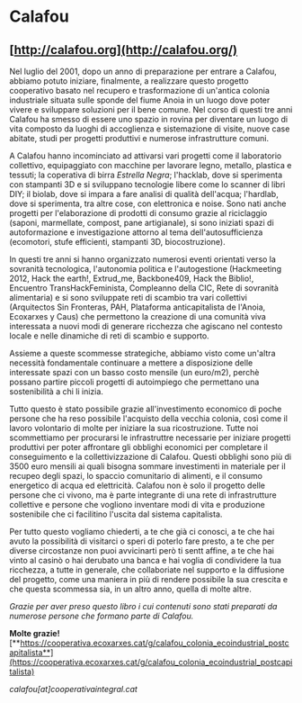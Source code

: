 # Calafou
## [http://calafou.org](http://calafou.org/)


Nel luglio del 2001, dopo un anno di preparazione per entrare a Calafou, abbiamo potuto iniziare, finalmente, a realizzare questo progetto cooperativo basato nel recupero e trasformazione di un'antica colonia industriale situata sulle sponde del fiume Anoia in un luogo dove poter vivere e sviluppare soluzioni per il bene comune. Nel corso di questi tre anni Calafou ha smesso di essere uno spazio in rovina per diventare un luogo di vita composto da luoghi di accoglienza e sistemazione di visite, nuove case abitate, studi per progetti produttivi e numerose infrastrutture comuni.

A Calafou hanno incominciato ad attivarsi vari progetti come il laboratorio collettivo, equipaggiato con macchine per lavorare legno, metallo, plastica e tessuti; la coperativa di birra *Estrella Negra*; l'hacklab, dove si sperimenta con stampanti 3D e si sviluppano tecnologie libere come lo scanner di libri DIY; il biolab, dove si impara a fare analisi di qualità dell'acqua; l'hardlab, dove si sperimenta, tra altre cose, con elettronica e noise. Sono nati anche progetti per l'elaborazione di prodotti di consumo grazie al riciclaggio (saponi, marmellate, compost, pane artigianale), si sono iniziati spazi di autoformazione e investigazione attorno al tema dell'autosufficienza (ecomotori, stufe efficienti, stampanti 3D, biocostruzione).

In questi tre anni si hanno organizzato numerosi eventi orientati verso la sovranità tecnologica, l'autonomia politica e l'autogestione (Hackmeeting 2012, Hack the earth!, Extrud_me, Backbone409, Hack the Biblio!, Encuentro TransHackFeminista, Compleanno della CIC, Rete di sovranità alimentaria) e si sono sviluppate reti di scambio tra vari collettivi (Arquitectos Sin Fronteras, PAH, Plataforma anticapitalista de l'Anoia, Ecoxarxes y Caus) che permettono la creazione di una comunità viva interessata a nuovi modi di generare ricchezza che agiscano nel contesto locale e nelle dinamiche di reti di scambio e supporto.

Assieme a queste scommesse strategiche, abbiamo visto come un'altra necessità fondamentale continuare a mettere a disposizione delle interessate spazi con un basso costo mensile (un euro/m2), perchè possano partire piccoli progetti di autoimpiego che permettano una sostenibilità a chi li inizia.

Tutto questo è stato possibile grazie all'investimento economico di poche persone che ha reso possibile l'acquisto della vecchia colonia, così come il lavoro volontario di molte per iniziare la sua ricostruzione. Tutte noi scommettiamo per procurarsi le infrastruttre necessarie per iniziare progetti produttivi per poter affrontare gli obblighi economici per completare il conseguimento e la collettivizzazione di Calafou. Questi obblighi sono più di 3500 euro mensili ai quali bisogna sommare investimenti in materiale per il recupeo degli spazi, lo spaccio comunitario di alimenti, e il consumo energetico di acqua ed elettricità. Calafou non è solo il progetto delle persone che ci vivono, ma è parte integrante di una rete di infrastrutture collettive e persone che vogliono inventare modi di vita e produzione sostenibile che ci facilitino l'uscita dal sistema capitalista. 

Per tutto questo vogliamo chiederti, a te che già ci conosci, a te che hai avuto la possibilità di visitarci o speri di poterlo fare presto, a te che per diverse circostanze non puoi avvicinarti però ti sentt affine, a te che hai vinto al casinò o hai derubato una banca e hai voglia di condividere la tua ricchezza, a tutte in generale, che collaboriate nel supporto e la diffusione del progetto, come una maniera in più di rendere possibile la sua crescita e che questa scommessa sia, in un altro anno, quella di molte altre.

*Grazie per aver preso questo libro i cui contenuti sono stati preparati da numerose persone che formano parte di Calafou.*

**Molte grazie!**
[**https://cooperativa.ecoxarxes.cat/g/calafou_colonia_ecoindustrial_postcapitalista**](https://cooperativa.ecoxarxes.cat/g/calafou_colonia_ecoindustrial_postcapitalista)

*calafou[at]cooperativaintegral.cat*


